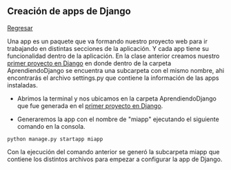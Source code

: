 ## Creación de apps de Django

[Regresar](/CodingBootcampsESPOL-RDDW/)

Una app es un paquete que va formando nuestro proyecto web para ir trabajando en distintas secciones de la aplicación. Y cada app tiene su funcionalidad dentro de la aplicación. En la clase anterior creamos nuestro [primer proyecto en Django](./primer-proyecto-Django.md) en donde dentro de la carpeta AprendiendoDjango se encuentra una subcarpeta con el mismo nombre, ahi encontrarás el archivo settings.py que contiene la información de las apps instaladas. 

+ Abrimos la terminal y nos ubicamos en la carpeta AprendiendoDjango que fue generada en el [primer proyecto en Django](./primer-proyecto-Django.md). 

+ Generaremos la app con el nombre de "miapp" ejecutando el siguiente comando en la consola. 

```
python manage.py startapp miapp
```
Con la ejecución del comando anterior se generó la subcarpeta miapp que contiene los distintos archivos para empezar a configurar la app de Django. 